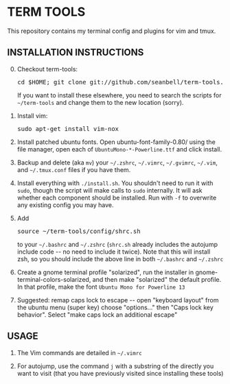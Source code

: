 # TERM TOOLS

This repository contains my terminal config and plugins for vim and tmux.

## INSTALLATION INSTRUCTIONS

0. Checkout term-tools:
   <pre>cd $HOME; git clone git://github.com/seanbell/term-tools.git</pre>

   If you want to install these elsewhere, you need to search the scripts for
   `~/term-tools` and change them to the new location (sorry).

1. Install vim: <pre>sudo apt-get install vim-nox</pre>

2. Install patched ubuntu fonts.  Open ubuntu-font-family-0.80/ using the file
   manager, open each of `UbuntuMono-*-Powerline.ttf` and click install.

3. Backup and delete (aka `mv`) your `~/.zshrc`, `~/.vimrc`, `~/.gvimrc`,
   `~/.vim`, and `~/.tmux.conf` files if you have them.

4. Install everything with `./install.sh`.  You shouldn't need to run it with
   `sudo`, though the script will make calls to `sudo` internally.  It will ask
   whether each component should be installed.  Run with `-f` to overwrite any
   existing config you may have.

5. Add <pre>source ~/term-tools/config/shrc.sh</pre> to your `~/.bashrc` and
   `~/.zshrc` (`shrc.sh` already includes the autojump include code -- no need to
   include it twice).  Note that this will install zsh, so you should include the
   above line in both `~/.bashrc` and `~/.zshrc`

6. Create a gnome terminal profile "solarized", run the installer in
   gnome-terminal-colors-solarized, and then make "solarized" the default profile.
   In that profile, make the font `Ubuntu Mono for Powerline 13`

7. Suggested: remap caps lock to escape -- open "keyboard layout" from the
   ubuntu menu (super key) choose "options..." then "Caps lock key behavior".
   Select "make caps lock an additional escape"

## USAGE

1. The Vim commands are detailed in `~/.vimrc`

2. For autojump, use the command `j` with a substring of the directly you want to visit
   (that you have previously visited since installing these tools)

